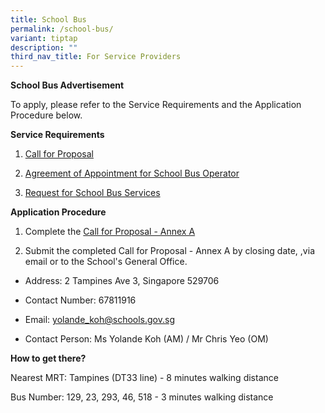 ```yaml
---
title: School Bus
permalink: /school-bus/
variant: tiptap
description: ""
third_nav_title: For Service Providers
---
```

<p><strong>School Bus Advertisement</strong>
</p>
<p>To apply, please refer to the Service Requirements and the Application
Procedure below.</p>
<p></p>
<p><strong>Service Requirements</strong>
</p>
<ol data-tight="true" class="tight">
<li>
<p><a href="/files/SHPS_2024_____1__Call_for_Proposals__For_Single_Bus_Service_.pdf" rel="noopener nofollow" target="_blank">Call for Proposal</a>
</p>
</li>
<li>
<p><a href="/files/SHPS_2024_____3__TC_for_School_Bus_Operator_to_Provide_School_Bus_Services__For_Single_Bus_Service____ANNEX_B.pdf" rel="noopener nofollow" target="_blank">Agreement of Appointment for School Bus Operator</a>
</p>
</li>
<li>
<p><a href="/files/SHPS_2024_____4__Request_for_School_Bus_Service_and_TC_Governing_the_Requests_for_Services___For_Single_Bus_Service_.pdf" rel="noopener nofollow" target="_blank">Request for School Bus Services</a>
</p>
<p></p>
</li>
</ol>
<p><strong>Application Procedure</strong>
</p>
<ol data-tight="true" class="tight">
<li>
<p>Complete the <a href="/files/SHPS_2024_____2__Information_from_Vendor__For_Single_Bus_Service____ANNEX_A.pdf" rel="noopener nofollow" target="_blank">Call for Proposal - Annex A</a>
</p>
</li>
<li>
<p>Submit the completed Call for Proposal - Annex A by closing date, ,via
email or to the School's General Office.</p>
</li>
</ol>
<ul data-tight="true" class="tight">
<li>
<p>Address: 2 Tampines Ave 3, Singapore 529706</p>
</li>
<li>
<p>Contact Number: 67811916</p>
</li>
<li>
<p>Email: <a href="mailto:yolande_koh@schools.gov.sg" rel="noopener noreferrer nofollow" target="_blank">yolande_koh@schools.gov.sg</a>
</p>
</li>
<li>
<p>Contact Person: Ms Yolande Koh (AM) / Mr Chris Yeo (OM)</p>
</li>
</ul>
<p></p>
<p><strong>How to get there?</strong>
</p>
<p>Nearest MRT: Tampines (DT33 line) - 8 minutes walking distance</p>
<p>Bus Number: 129, 23, 293, 46, 518 - 3 minutes walking distance</p>
<p></p>
<p>
<br>
</p>
